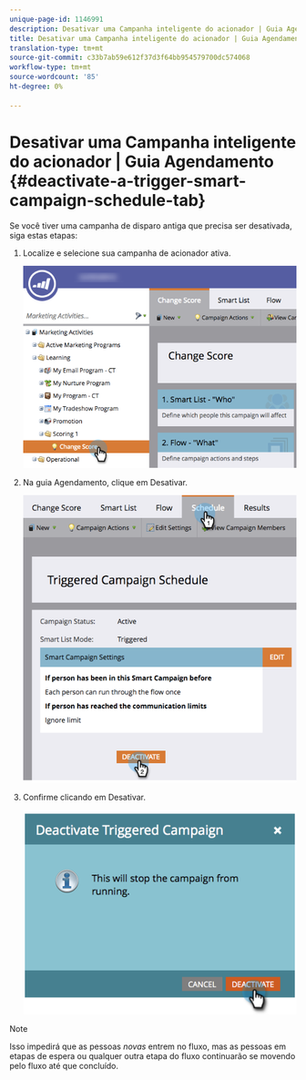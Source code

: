 ```yaml
---
unique-page-id: 1146991
description: Desativar uma Campanha inteligente do acionador | Guia Agendamento - Documentos do Marketing - Documentação do produto
title: Desativar uma Campanha inteligente do acionador | Guia Agendamento
translation-type: tm+mt
source-git-commit: c33b7ab59e612f37d3f64bb954579700dc574068
workflow-type: tm+mt
source-wordcount: '85'
ht-degree: 0%

---
```



# Desativar uma Campanha inteligente do acionador | Guia Agendamento {#deactivate-a-trigger-smart-campaign-schedule-tab}

Se você tiver uma campanha de disparo antiga que precisa ser desativada, siga estas etapas:

1. Localize e selecione sua campanha de acionador ativa.

   ![](assets/selectprogram-hands.png)

1. Na guia Agendamento, clique em Desativar.

   ![](assets/deactivateprogram-hands.png)

1. Confirme clicando em Desativar.

   ![](assets/image2014-9-22-13-3a59-3a6.png)

>[!NOTE]
>
>Isso impedirá que as pessoas *novas* entrem no fluxo, mas as pessoas em etapas de espera ou qualquer outra etapa do fluxo continuarão se movendo pelo fluxo até que concluído.


